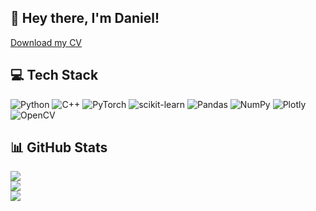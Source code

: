 ## 💫 Hey there, I'm Daniel!

[<a href="https://github.com/">Download my CV</a>](https://img.shields.io/badge/Download%20CV-%2523000011.svg?style=for-the-badge&color=%233260a8&link=https%3A%2F%2Fgithub.com%2Fdown-shift%2Fdown-shift%2Fblob%2Fmain%2FDaniel_Fedorov_DS.pdf
)

## 💻 Tech Stack

![Python](https://img.shields.io/badge/python-3670A0?style=for-the-badge&logo=python&logoColor=ffdd54) ![C++](https://img.shields.io/badge/c++-%2300599C.svg?style=for-the-badge&logo=c%2B%2B&logoColor=white) ![PyTorch](https://img.shields.io/badge/PyTorch-%23EE4C2C.svg?style=for-the-badge&logo=PyTorch&logoColor=white) ![scikit-learn](https://img.shields.io/badge/scikit--learn-%23F7931E.svg?style=for-the-badge&logo=scikit-learn&logoColor=white) ![Pandas](https://img.shields.io/badge/pandas-%23150458.svg?style=for-the-badge&logo=pandas&logoColor=white) ![NumPy](https://img.shields.io/badge/numpy-%23013243.svg?style=for-the-badge&logo=numpy&logoColor=white) ![Plotly](https://img.shields.io/badge/Plotly-%233F4F75.svg?style=for-the-badge&logo=plotly&logoColor=white)![OpenCV](https://img.shields.io/badge/opencv-%23white.svg?style=for-the-badge&logo=opencv&logoColor=white)

## 📊 GitHub Stats

![](https://github-readme-stats.vercel.app/api?username=down-shift&theme=dark&hide_border=true&include_all_commits=false&count_private=false)<br/>
![](https://github-readme-streak-stats.herokuapp.com/?user=down-shift&theme=dark&hide_border=true)<br/>
![](https://github-readme-stats.vercel.app/api/top-langs/?username=down-shift&theme=dark&hide_border=true&include_all_commits=false&count_private=false&layout=compact)

